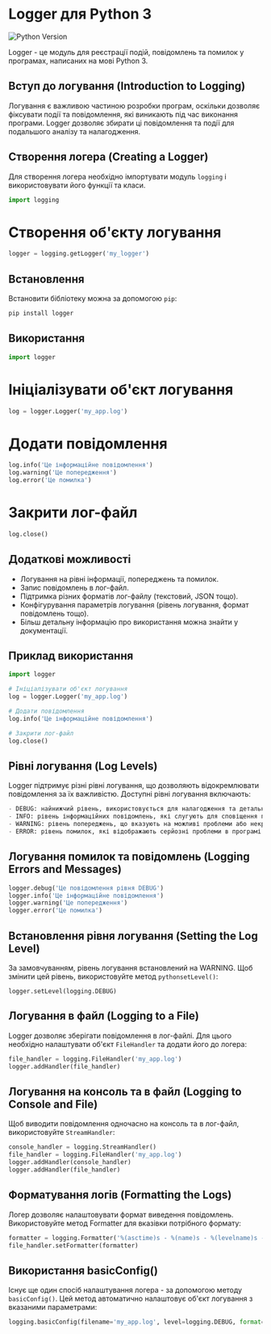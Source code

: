 # Logger для Python 3

![Python Version](https://img.shields.io/badge/python-3.x-blue.svg)

Logger - це модуль для реєстрації подій, повідомлень та помилок у програмах, написаних на мові Python 3.

## Вступ до логування (Introduction to Logging)

Логування є важливою частиною розробки програм, оскільки дозволяє фіксувати події та повідомлення, які виникають під час виконання програми. Logger дозволяє збирати ці повідомлення та події для подальшого аналізу та налагодження.

## Створення логера (Creating a Logger)

Для створення логера необхідно імпортувати модуль `logging` і використовувати його функції та класи.

```python
import logging
```

# Створення об'єкту логування
```python
logger = logging.getLogger('my_logger')
``` 


## Встановлення

Встановити бібліотеку можна за допомогою `pip`:

```bash
pip install logger
``` 
## Використання

```python
import logger
``` 

# Ініціалізувати об'єкт логування
```python
log = logger.Logger('my_app.log')
``` 

# Додати повідомлення
```python
log.info('Це інформаційне повідомлення')
log.warning('Це попередження')
log.error('Це помилка')
``` 

# Закрити лог-файл
```python
log.close()
``` 

## Додаткові можливості

- Логування на рівні інформації, попереджень та помилок.
- Запис повідомлень в лог-файл.
- Підтримка різних форматів лог-файлу (текстовий, JSON тощо).
- Конфігурування параметрів логування (рівень логування, формат повідомлень тощо).
- Більш детальну інформацію про використання можна знайти у документації.

## Приклад використання
```python
import logger

# Ініціалізувати об'єкт логування
log = logger.Logger('my_app.log')

# Додати повідомлення
log.info('Це інформаційне повідомлення')

# Закрити лог-файл
log.close()
``` 

## Рівні логування (Log Levels)

Logger підтримує різні рівні логування, що дозволяють відокремлювати повідомлення за їх важливістю. Доступні рівні логування включають:
```python
- DEBUG: найнижчий рівень, використовується для налагодження та детального виведення інформації.
- INFO: рівень інформаційних повідомлень, які слугують для сповіщення про події в програмі.
- WARNING: рівень попереджень, що вказують на можливі проблеми або некритичні помилки.
- ERROR: рівень помилок, які відображають серйозні проблеми в програмі.
  ``` 

## Логування помилок та повідомлень (Logging Errors and Messages) ##
```python
logger.debug('Це повідомлення рівня DEBUG')
logger.info('Це інформаційне повідомлення')
logger.warning('Це попередження')
logger.error('Це помилка')
``` 

## Встановлення рівня логування (Setting the Log Level)
За замовчуванням, рівень логування встановлений на WARNING. Щоб змінити цей рівень, використовуйте метод `pythonsetLevel()`:

`logger.setLevel(logging.DEBUG)`
  
## Логування в файл (Logging to a File)
Logger дозволяє зберігати повідомлення в лог-файлі. Для цього необхідно налаштувати об'єкт `FileHandler` та додати його до логера:

```python
file_handler = logging.FileHandler('my_app.log')
logger.addHandler(file_handler)
``` 

## Логування на консоль та в файл (Logging to Console and File)
Щоб виводити повідомлення одночасно на консоль та в лог-файл, використовуйте `StreamHandler`:

```python  
console_handler = logging.StreamHandler()
file_handler = logging.FileHandler('my_app.log')
logger.addHandler(console_handler)
logger.addHandler(file_handler)
``` 

## Форматування логів (Formatting the Logs)
Логер дозволяє налаштовувати формат виведення повідомлень. Використовуйте метод Formatter для вказівки потрібного формату:
```python
formatter = logging.Formatter('%(asctime)s - %(name)s - %(levelname)s - %(message)s')
file_handler.setFormatter(formatter)
``` 

## Використання basicConfig()
Існує ще один спосіб налаштування логера - за допомогою методу `basicConfig()`. Цей метод автоматично налаштовує об'єкт логування з вказаними параметрами:
```python
logging.basicConfig(filename='my_app.log', level=logging.DEBUG, format='%(asctime)s - %(name)s - %(levelname)s - %(message)s')
``` 

